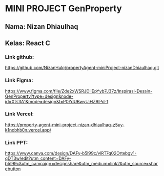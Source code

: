 # MINI PROJECT GenProperty

## Nama: Nizan Dhiaulhaq

## Kelas: React C

### Link github:

https://github.com/NizanHulq/propertyAgent-miniProject-nizanDhiaulhaq.git

### Link Figma:

https://www.figma.com/file/Zde2xWSRJDiiEpYyb7J37z/Inspirasi-Desain-GenProperty?type=design&node-id=0%3A1&mode=design&t=P0YdUBwyUiHZ9lPd-1

### Link Vercel:

https://property-agent-mini-project-nizan-dhiaulhaq-z5uy-k1nobhb0n.vercel.app/

### Link PPT:

https://www.canva.com/design/DAFy-b5l99c/vlRT7q02Ortebgv1-qDT3w/edit?utm_content=DAFy-b5l99c&utm_campaign=designshare&utm_medium=link2&utm_source=sharebutton